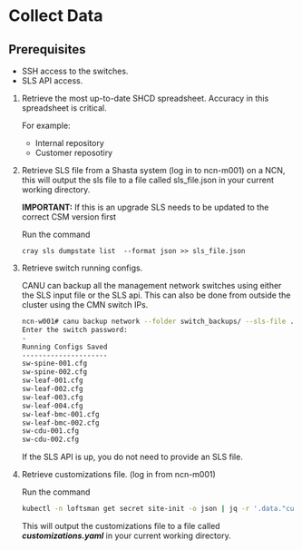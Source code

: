 # Collect Data 

## Prerequisites 

- SSH access to the switches.
- SLS API access.

1. Retrieve the most up-to-date SHCD spreadsheet. Accuracy in this spreadsheet is critical.

    For example:
    - Internal repository
    - Customer reposotiry

1. Retrieve SLS file from a Shasta system (log in to ncn-m001) on a NCN, this will output the sls file to a file called sls_file.json in your current working directory.

    **IMPORTANT:** If this is an upgrade SLS needs to be updated to the correct CSM version first

    Run the command  

    ```text
    cray sls dumpstate list  --format json >> sls_file.json   
    ```

1. Retrieve switch running configs.

    CANU can backup all the management network switches using either the SLS input file or the SLS api.
    This can also be done from outside the cluster using the CMN switch IPs.  

    ```bash
    ncn-w001# canu backup network --folder switch_backups/ --sls-file ./sls_input_file_1_2.json
    Enter the switch password:
    -
    Running Configs Saved
    ---------------------
    sw-spine-001.cfg
    sw-spine-002.cfg
    sw-leaf-001.cfg
    sw-leaf-002.cfg
    sw-leaf-003.cfg
    sw-leaf-004.cfg
    sw-leaf-bmc-001.cfg
    sw-leaf-bmc-002.cfg
    sw-cdu-001.cfg
    sw-cdu-002.cfg
    ```

    If the SLS API is up, you do not need to provide an SLS file.

1. Retrieve customizations file. (log in from ncn-m001)

    Run the command  

    ```bash
    kubectl -n loftsman get secret site-init -o json | jq -r '.data."customizations.yaml"' | base64 -d > customizations.yaml 
    ```

    This will output the customizations file to a file called ***customizations.yaml*** in your current working directory.
